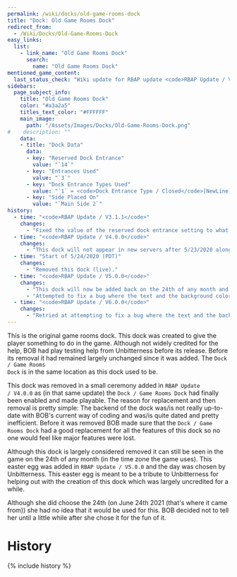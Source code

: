 ```yaml
---
permalink: /wiki/docks/old-game-rooms-dock
title: "Dock: Old Game Rooms Dock"
redirect_from:
  - /Wiki/Docks/Old-Game-Rooms-Dock
easy_links:
  list:
    - link_name: "Old Game Rooms Dock"
      search:
        name: "Old Game Rooms Dock"
mentioned_game_content:
  last_status_check: "Wiki update for RBAP update <code>RBAP Update / V5.2.0</code>"
sidebars:
  page_subject_info:
    title: "Old Game Rooms Dock"
    color: "#a3a2a5"
    titles_text_color: "#FFFFFF"
    main_image:
      path: "/Assets/Images/Docks/Old-Game-Rooms-Dock.png"
#    description: ""
    data:
    - title: "Dock Data"
      data:
      - key: "Reserved Dock Entrance"
        value: "`14`"
      - key: "Entrances Used"
        value: "`3`"
      - key: "Dock Entrance Types Used"
        value: "`1` = <code>Dock Entrance Type / Closed</code>[NewLine]`2` = <code>Dock Entrance Type / Temporarily Open</code> or <code>Dock Entrance Type / Temporarily Open - Closing Soon</code> or <code>Dock Entrance Type / Temporarily Open - Closed Live</code>[NewLine]`3` = <code>Dock Entrance Type / Closed</code>"
      - key: "Side Placed On"
        value: "`Main Side 2`"
history:
  - time: "<code>RBAP Update / V3.1.1</code>"
    changes:
      - "Fixed the value of the reserved dock entrance setting to what it should have been but wasn't due to an oversight after a map extension."
  - time: "<code>RBAP Update / V4.0.0</code>"
    changes:
      - "This dock will not appear in new servers after 5/23/2020 along with existing servers having the dock entrance gate getting raised."
  - time: "Start of 5/24/2020 (PDT)"
    changes:
      - "Removed this dock (live)."
  - time: "<code>RBAP Update / V5.0.0</code>"
    changes:
      - "This dock will now be added back on the 24th of any month and then removed shortly after the end of the day."
      - "Attempted to fix a bug where the text and the background color of the UI on the signs would Z-fight. (*Note that this change was deliberately left untested initially.*)"
  - time: "<code>RBAP Update / V6.0.0</code>"
    changes:
      - "Retried at attempting to fix a bug where the text and the background color of the UI on the signs would Z-fight. (*Note that this change was deliberately left untested initially.*)"
---
```


This is the original game rooms dock. This dock was created to give the player something to do in the game. Although not widely credited for the help, BOB had play testing help from Unbitterness before its release. Before its removal it had remained largely unchanged since it was added. The <code text="replacement for this dock">Dock / Game Rooms Dock</code> is in the same location as this dock used to be.

This dock was removed in a small ceremony added in <code>RBAP Update / V4.0.0</code> as (in that same update) the <code text="replacement for this dock">Dock / Game Rooms Dock</code> had finally been enabled and made playable. The reason for replacement and then removal is pretty simple: The backend of the dock was/is not really up-to-date with BOB's current way of coding and was/is quite dated and pretty inefficient. Before it was removed BOB made sure that the <code text="replacement dock">Dock / Game Rooms Dock</code> had a good replacement for all the features of this dock so no one would feel like major features were lost.

Although this dock is largely considered removed it can still be seen in the game on the 24th of any month (in the time zone the game uses). This easter egg was added in <code>RBAP Update / V5.0.0</code> and the day was chosen by Unbitterness. This easter egg is meant to be a tribute to Unbitterness for helping out with the creation of this dock which was largely uncredited for a while.

Although she did choose the 24th (on June 24th 2021 (that's where it came from)) she had no idea that it would be used for this. BOB decided not to tell her until a little while after she chose it for the fun of it.

# History

{% include history %}